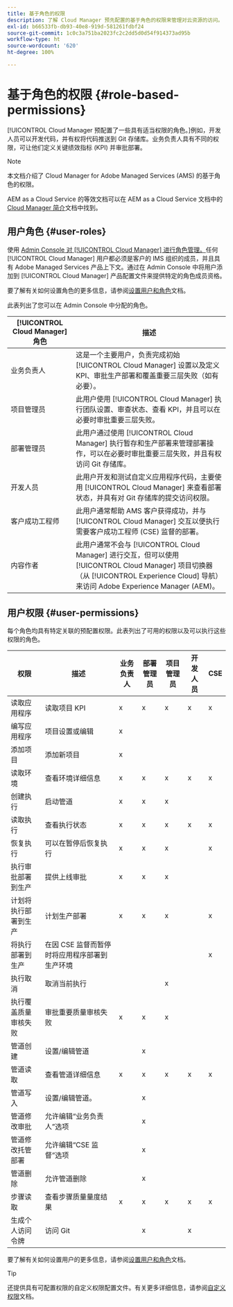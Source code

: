 ```yaml
---
title: 基于角色的权限
description: 了解 Cloud Manager 预先配置的基于角色的权限来管理对云资源的访问。
exl-id: b66533fb-db93-40e8-919d-581261fdbf24
source-git-commit: 1c0c3a751ba2023fc2c2dd5d0d54f914373ad95b
workflow-type: ht
source-wordcount: '620'
ht-degree: 100%

---
```



# 基于角色的权限 {#role-based-permissions}

[!UICONTROL Cloud Manager 预配置了一些具有适当权限的角色。]例如，开发人员可以开发代码，并有权将代码推送到 Git 存储库。业务负责人具有不同的权限，可让他们定义关键绩效指标 (KPI) 并审批部署。

>[!NOTE]
>
>本文档介绍了 Cloud Manager for Adobe Managed Services (AMS) 的基于角色的权限。
>
>AEM as a Cloud Service 的等效文档可以在 AEM as a Cloud Service 文档中的 [Cloud Manager 简介](https://experienceleague.adobe.com/zh-hans/docs/experience-manager-cloud-service/content/onboarding/concepts/cloud-manager-introduction.html#role-based-permissions)文档中找到。

## 用户角色 {#user-roles}

使用 [Admin Console 对 [!UICONTROL Cloud Manager] 进行角色管理。](https://helpx.adobe.com/cn/enterprise/using/admin-console.html)任何 [!UICONTROL Cloud Manager] 用户都必须是客户的 IMS 组织的成员，并且具有 Adobe Managed Services 产品上下文。通过在 Admin Console 中将用户添加到 [!UICONTROL Cloud Manager] 产品配置文件来提供特定的角色成员资格。

要了解有关如何设置角色的更多信息，请参阅[设置用户和角色](/help/requirements/users-and-roles.md)文档。

此表列出了您可以在 Admin Console 中分配的角色。

| [!UICONTROL Cloud Manager] 角色 | 描述 |
|---|---|
| 业务负责人 | 这是一个主要用户，负责完成初始 [!UICONTROL Cloud Manager] 设置以及定义 KPI、审批生产部署和覆盖重要三层失败（如有必要）。 |
| 项目管理员 | 此用户使用 [!UICONTROL Cloud Manager] 执行团队设置、审查状态、查看 KPI，并且可以在必要时审批重要三层失败。 |
| 部署管理员 | 此用户通过使用 [!UICONTROL Cloud Manager] 执行暂存和生产部署来管理部署操作，可以在必要时审批重要三层失败，并且有权访问 Git 存储库。 |
| 开发人员 | 此用户开发和测试自定义应用程序代码，主要使用 [!UICONTROL Cloud Manager] 来查看部署状态，并具有对 Git 存储库的提交访问权限。 |
| 客户成功工程师 | 此用户通常帮助 AMS 客户获得成功，并与 [!UICONTROL Cloud Manager] 交互以便执行需要客户成功工程师 (CSE) 监督的部署。 |
| 内容作者 | 此用户通常不会与 [!UICONTROL Cloud Manager] 进行交互，但可以使用 [!UICONTROL Cloud Manager] 项目切换器（从 [!UICONTROL Experience Cloud] 导航）来访问 Adobe Experience Manager (AEM)。 |

## 用户权限 {#user-permissions}

每个角色均具有特定关联的预配置权限。此表列出了可用的权限以及可以执行这些权限的角色。


| 权限 | 描述 | 业务负责人 | 部署管理员 | 项目管理员 | 开发人员 | CSE |
|--- |--- |--- |--- |--- |--- |--- |
| 读取应用程序 | 读取项目 KPI | x | x | x | x | x |
| 编写应用程序 | 项目设置或编辑 | x |  |  |  |  |
| 添加项目 | 添加新项目 | x |  |  |  |  |
| 读取环境 | 查看环境详细信息 | x | x | x | x | x |
| 创建执行 | 启动管道 | x | x | x |  |  |
| 读取执行 | 查看执行状态 | x | x | x | x | x |
| 恢复执行 | 可以在暂停后恢复执行 | x | x | x |  | x |
| 执行审批部署到生产 | 提供上线审批 | x | x | x |  |  |
| 计划将执行部署到生产 | 计划生产部署 | x | x | x |  | x |
| 将执行部署到生产 | 在因 CSE 监督而暂停时将应用程序部署到生产环境 |  |  |  |  | x |
| 执行取消 | 取消当前执行 |  |  | x |  |  |
| 执行覆盖质量审核失败 | 审批重要质量审核失败 | x | x | x |  |  |
| 管道创建 | 设置/编辑管道 |  | x |  |  |  |
| 管道读取 | 查看管道详细信息 | x | x | x | x | x |
| 管道写入 | 设置/编辑管道。 |  | x |  |  |  |
| 管道修改审批 | 允许编辑“业务负责人”选项 |  | x |  |  |  |
| 管道修改托管部署 | 允许编辑“CSE 监督”选项 |  | x |  |  |  |
| 管道删除 | 允许管道删除 |  | x |  |  |  |
| 步骤读取 | 查看步骤质量量度结果 | x | x | x | x | x |
| 生成个人访问令牌 | 访问 Git |  | x |  | x |  |

要了解有关如何设置用户的更多信息，请参阅[设置用户和角色](/help/requirements/users-and-roles.md)文档。

>[!TIP]
>
>还提供具有可配置权限的自定义权限配置文件。有关更多详细信息，请参阅[自定义权限](/help/using/custom-permissions.md)文档。
